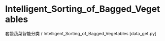 # Intelligent_Sorting_of_Bagged_Vegetables
套袋蔬菜智能分类 / Intelligent_Sorting_of_Bagged_Vegetables
[data_get.py]
